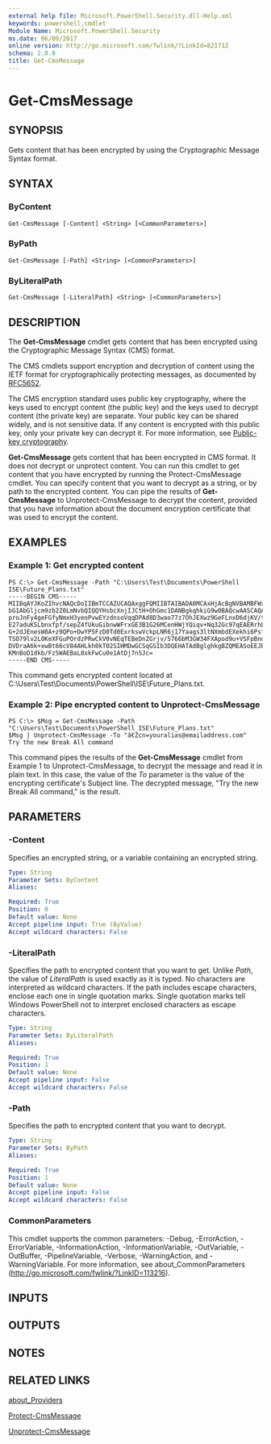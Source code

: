 ```yaml
---
external help file: Microsoft.PowerShell.Security.dll-Help.xml
keywords: powershell,cmdlet
Module Name: Microsoft.PowerShell.Security
ms.date: 06/09/2017
online version: http://go.microsoft.com/fwlink/?LinkId=821712
schema: 2.0.0
title: Get-CmsMessage
---
```


# Get-CmsMessage

## SYNOPSIS
Gets content that has been encrypted by using the Cryptographic Message Syntax format.

## SYNTAX

### ByContent
```
Get-CmsMessage [-Content] <String> [<CommonParameters>]
```

### ByPath
```
Get-CmsMessage [-Path] <String> [<CommonParameters>]
```

### ByLiteralPath
```
Get-CmsMessage [-LiteralPath] <String> [<CommonParameters>]
```

## DESCRIPTION
The **Get-CmsMessage** cmdlet gets content that has been encrypted using the Cryptographic Message Syntax (CMS) format.

The CMS cmdlets support encryption and decryption of content using the IETF format for cryptographically protecting messages, as documented by [RFC5652](https://tools.ietf.org/html/rfc5652).

The CMS encryption standard uses public key cryptography, where the keys used to encrypt content (the public key) and the keys used to decrypt content (the private key) are separate.
Your public key can be shared widely, and is not sensitive data.
If any content is encrypted with this public key, only your private key can decrypt it.
For more information, see [Public-key cryptography](https://en.wikipedia.org/wiki/Public-key_cryptography).

**Get-CmsMessage** gets content that has been encrypted in CMS format.
It does not decrypt or unprotect content.
You can run this cmdlet to get content that you have encrypted by running the Protect-CmsMessage cmdlet.
You can specify content that you want to decrypt as a string, or by path to the encrypted content.
You can pipe the results of **Get-CmsMessage** to Unprotect-CmsMessage to decrypt the content, provided that you have information about the document encryption certificate that was used to encrypt the content.

## EXAMPLES

### Example 1: Get encrypted content
```
PS C:\> Get-CmsMessage -Path "C:\Users\Test\Documents\PowerShell ISE\Future_Plans.txt"
-----BEGIN CMS-----
MIIBqAYJKoZIhvcNAQcDoIIBmTCCAZUCAQAxggFQMIIBTAIBADA0MCAxHjAcBgNVBAMBFWxlZWhv
bG1AbGljcm9zb2Z0LmNvbQIQQYHsbcXnjIJCtH+OhGmc1DANBgkqhkiG9w0BAQcwAASCAQAnkFHM
proJnFy4geFGfyNmxH3yeoPvwEYzdnsoVqqDPAd8D3wao77z7OhJEXwz9GeFLnxD6djKV/tF4PxR
E27aduKSLbnxfpf/sepZ4fUkuGibnwWFrxGE3B1G26MCenHWjYQiqv+Nq32Gc97qEAERrhLv6S4R
G+2dJEnesW8A+z9QPo+DwYP5FzD0Td0ExrkswVckpLNR6j17Yaags3ltNXmbdEXekhi6Psf2MLMP
TSO79lv2L0KeXFGuPOrdzPRwCkV0vNEqTEBeDnZGrjv/5766bM3GW34FXApod9u+VSFpBnqVOCBA
DVDraA6k+xwBt66cV84AHLkh0kT02SIHMDwGCSqGSIb3DQEHATAdBglghkgBZQMEASoEEJbJaiRl
KMnBoD1dkb/FzSWAEBaL8xkFwCu0e1AtDj7nSJc=
-----END CMS-----
```

This command gets encrypted content located at C:\Users\Test\Documents\PowerShell\ISE\Future_Plans.txt.

### Example 2: Pipe encrypted content to Unprotect-CmsMessage
```
PS C:\> $Msg = Get-CmsMessage -Path "C:\Users\Test\Documents\PowerShell ISE\Future_Plans.txt"
$Msg | Unprotect-CmsMessage -To "â€Žcn=youralias@emailaddress.com"
Try the new Break All command
```

This command pipes the results of the **Get-CmsMessage** cmdlet from Example 1 to Unprotect-CmsMessage, to decrypt the message and read it in plain text.
In this case, the value of the *To* parameter is the value of the encrypting certificate's Subject line.
The decrypted message, "Try the new Break All command," is the result.

## PARAMETERS

### -Content
Specifies an encrypted string, or a variable containing an encrypted string.

```yaml
Type: String
Parameter Sets: ByContent
Aliases:

Required: True
Position: 0
Default value: None
Accept pipeline input: True (ByValue)
Accept wildcard characters: False
```

### -LiteralPath
Specifies the path to encrypted content that you want to get.
Unlike *Path*, the value of *LiteralPath* is used exactly as it is typed.
No characters are interpreted as wildcard characters.
If the path includes escape characters, enclose each one in single quotation marks.
Single quotation marks tell Windows PowerShell not to interpret enclosed characters as escape characters.

```yaml
Type: String
Parameter Sets: ByLiteralPath
Aliases:

Required: True
Position: 1
Default value: None
Accept pipeline input: False
Accept wildcard characters: False
```

### -Path
Specifies the path to encrypted content that you want to decrypt.

```yaml
Type: String
Parameter Sets: ByPath
Aliases:

Required: True
Position: 1
Default value: None
Accept pipeline input: False
Accept wildcard characters: False
```

### CommonParameters
This cmdlet supports the common parameters: -Debug, -ErrorAction, -ErrorVariable, -InformationAction, -InformationVariable, -OutVariable, -OutBuffer, -PipelineVariable, -Verbose, -WarningAction, and -WarningVariable. For more information, see about_CommonParameters (http://go.microsoft.com/fwlink/?LinkID=113216).

## INPUTS

## OUTPUTS

## NOTES

## RELATED LINKS

[about_Providers](../Microsoft.PowerShell.Core/About/about_Providers.md)

[Protect-CmsMessage](Protect-CmsMessage.md)

[Unprotect-CmsMessage](Unprotect-CmsMessage.md)